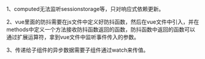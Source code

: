 1、computed无法监听sessionstorage等，只对响应式依赖更新。

2、vue里面的防抖需要在js文件中定义好防抖函数，然后在vue文件中引入，并在methods中定义一个方法接收防抖函数返回的函数，防抖函数中返回的函数可以通过扩展运算符，拿到vue文件中监听事件传入的参数。

3、传递给子组件的异步数据需要子组件通过watch来传值。


